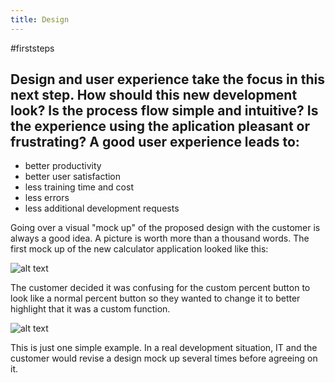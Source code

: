 ```yaml
---
title: Design
---
```


#firststeps

Design and user experience take the focus in this next step. How should this new development look? Is the process flow simple and intuitive? Is the experience using the aplication pleasant or frustrating? 
A good user experience leads to:
-----------------------------------------------------------------
- better productivity
- better user satisfaction
- less training time and cost
- less errors
- less additional development requests

Going over a visual "mock up" of the proposed design with the customer is always a good idea. A picture is worth more than a thousand words.
The first mock up of the new calculator application looked like this: 

![alt text](http://i60.tinypic.com/1568ndl.png "Calculator 1")

The customer decided it was confusing for the custom percent button to look like a normal percent button so they wanted to change it to better highlight that it was a custom function. 

![alt text](http://i62.tinypic.com/xeq6af.png "Calculator 2")

This is just one simple example. In a real development situation, IT and the customer would revise a design mock up several times before agreeing on it. 

